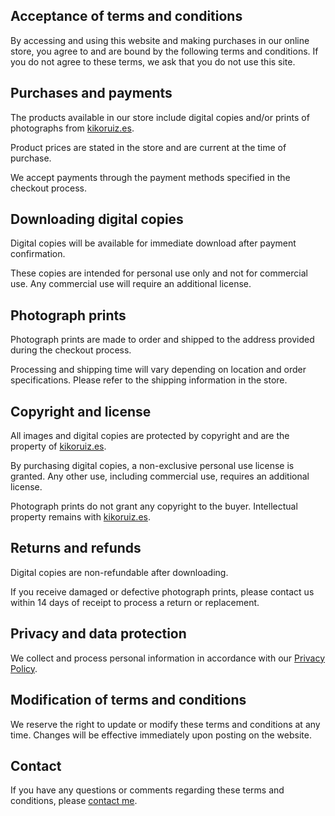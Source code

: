 ## Acceptance of terms and conditions

By accessing and using this website and making purchases in our online store, you agree to and are bound by the following terms and conditions. If you do not agree to these terms, we ask that you do not use this site.

## Purchases and payments

The products available in our store include digital copies and/or prints of photographs from [kikoruiz.es](/).

Product prices are stated in the store and are current at the time of purchase.

We accept payments through the payment methods specified in the checkout process.

## Downloading digital copies

Digital copies will be available for immediate download after payment confirmation.

These copies are intended for personal use only and not for commercial use. Any commercial use will require an additional license.

## Photograph prints

Photograph prints are made to order and shipped to the address provided during the checkout process.

Processing and shipping time will vary depending on location and order specifications. Please refer to the shipping information in the store.

## Copyright and license

All images and digital copies are protected by copyright and are the property of [kikoruiz.es](/).

By purchasing digital copies, a non-exclusive personal use license is granted. Any other use, including commercial use, requires an additional license.

Photograph prints do not grant any copyright to the buyer. Intellectual property remains with [kikoruiz.es](/).

## Returns and refunds

Digital copies are non-refundable after downloading.

If you receive damaged or defective photograph prints, please contact us within 14 days of receipt to process a return or replacement.

## Privacy and data protection

We collect and process personal information in accordance with our [Privacy Policy](/politica-de-privacidad).

## Modification of terms and conditions

We reserve the right to update or modify these terms and conditions at any time. Changes will be effective immediately upon posting on the website.

## Contact

If you have any questions or comments regarding these terms and conditions, please [contact me](/#contacto).
